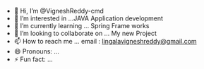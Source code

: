 - 👋 Hi, I’m @VigneshReddy-cmd
- 👀 I’m interested in ...JAVA Application development
- 🌱 I’m currently learning ... Spring Frame works
- 💞️ I’m looking to collaborate on ... My new Project
- 📫 How to reach me ... email : lingalavigneshreddy@gmail.com
- 😄 Pronouns: ...
- ⚡ Fun fact: ...

<!---
VigneshReddy-cmd/VigneshReddy-cmd is a ✨ special ✨ repository because its `README.md` (this file) appears on your GitHub profile.
You can click the Preview link to take a look at your changes.
--->
